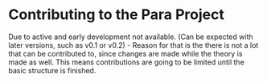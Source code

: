 # Contributing to the Para Project

Due to active and early development not available. (Can be expected with later
versions, such as v0.1 or v0.2) - Reason for that is the there is not a lot
that can be contributed to, since changes are made while the theory is made as
well. This means contributions are going to be limited until the basic
structure is finished.